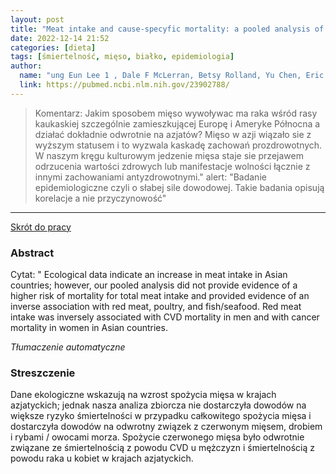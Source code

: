 ```yaml
---
layout: post
title: "Meat intake and cause-specyfic mortality: a pooled analysis of Asian prospective cohort studies"
date: 2022-12-14 21:52
categories: [dieta]
tags: [śmiertelność, mięso, białko, epidemiologia]
author:
  name: "ung Eun Lee 1 , Dale F McLerran, Betsy Rolland, Yu Chen, Eric J Grant, Rajesh Vedanthan, Manami Inoue, Shoichiro Tsugane, Yu-Tang Gao, Ichiro Tsuji, Masako Kakizaki, Habibul Ahsan, Yoon-Ok Ahn, Wen-Harn Pan, Kotaro Ozasa, Keun-Young Yoo, Shizuka Sasazuki, Gong Yang, Takashi Watanabe, Yumi Sugawara, Faruque Parvez, Dong-Hyun Kim, Shao-Yuan Chuang, Waka Ohishi, Sue K Park, Ziding Feng, Mark Thornquist, Paolo Boffetta, Wei Zheng, Daehee Kang, John Potter, Rashmi Sinha "
  link: https://pubmed.ncbi.nlm.nih.gov/23902788/
---
```


> Komentarz:
> Jakim sposobem mięso wywoływac ma raka wśród rasy kaukaskiej szczególnie zamieszkującej Europę i Ameryke Północna a działać dokładnie odwrotnie na azjatów?
> Mięso w azji wiązało sie z wyższym statusem i to wyzwala kaskadę zachowań prozdrowotnych. W naszym kręgu kulturowym jedzenie mięsa staje sie przejawem odrzucenia wartości zdrowych lub manifestacje wolności łącznie z innymi zachowaniami antyzdrowotnymi."
> alert: "Badanie epidemiologiczne czyli o słabej sile dowodowej. Takie badania opisują korelacje a nie przyczynowość"
> 
<hr>

[Skrót do pracy](https://pubmed.ncbi.nlm.nih.gov/23902788/) 

### Abstract
Cytat: " Ecological data indicate an increase in meat intake in Asian countries; however, our pooled analysis did not provide evidence of a higher risk of mortality for total meat intake and provided evidence of an inverse association with red meat, poultry, and fish/seafood. Red meat intake was inversely associated with CVD mortality in men and with cancer mortality in women in Asian countries. 

*Tłumaczenie automatyczne*

### Streszczenie
Dane ekologiczne wskazują na wzrost spożycia mięsa w krajach azjatyckich; jednak nasza analiza zbiorcza nie dostarczyła dowodów na większe ryzyko śmiertelności w przypadku całkowitego spożycia mięsa i dostarczyła dowodów na odwrotny związek z czerwonym mięsem, drobiem i rybami / owocami morza. Spożycie czerwonego mięsa było odwrotnie związane ze śmiertelnością z powodu CVD u mężczyzn i śmiertelnością z powodu raka u kobiet w krajach azjatyckich.
